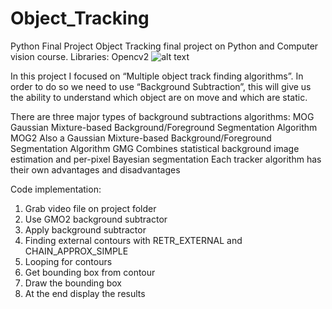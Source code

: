 # Object_Tracking
Python Final Project
Object Tracking final project on Python and Computer vision course.
Libraries:
Opencv2
![alt text](https://firebasestorage.googleapis.com/v0/b/detectad-3314b.appspot.com/o/11.png?alt=media&token=714553b8-9e3d-4a24-819a-995d791df24d)


In this project I focused on “Multiple object track finding algorithms”.
In order to do so we need to use “Background Subtraction”, this will give us the ability to understand which object are on move and which are static.

There are three major types of background subtractions algorithms:
MOG 
Gaussian Mixture-based Background/Foreground Segmentation Algorithm
MOG2
Also a Gaussian Mixture-based Background/Foreground Segmentation Algorithm
GMG
Combines statistical background image estimation and per-pixel Bayesian segmentation
Each tracker algorithm has their own advantages and disadvantages


Code implementation:
1. Grab video file on project folder
2. Use GMO2 background subtractor
3. Apply background subtractor
4. Finding external contours with RETR_EXTERNAL and CHAIN_APPROX_SIMPLE
5. Looping for contours
6. Get bounding box from contour
7. Draw the bounding box 
8. At the end display the results
